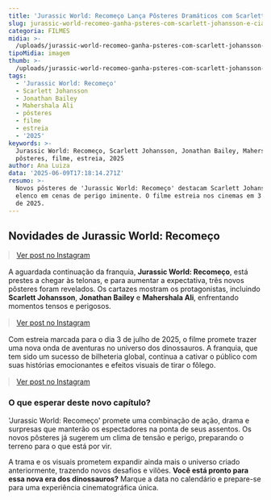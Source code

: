 ```yaml
---
title: 'Jurassic World: Recomeço Lança Pôsteres Dramáticos com Scarlett Johansson'
slug: jurassic-world-recomeo-ganha-psteres-com-scarlett-johansson-e-cia-em-perigo
categoria: FILMES
midia: >-
  /uploads/jurassic-world-recomeo-ganha-psteres-com-scarlett-johansson-e-cia-em-perigo-thumb.png
tipoMidia: imagem
thumb: >-
  /uploads/jurassic-world-recomeo-ganha-psteres-com-scarlett-johansson-e-cia-em-perigo-thumb.png
tags:
  - 'Jurassic World: Recomeço'
  - Scarlett Johansson
  - Jonathan Bailey
  - Mahershala Ali
  - pôsteres
  - filme
  - estreia
  - '2025'
keywords: >-
  Jurassic World: Recomeço, Scarlett Johansson, Jonathan Bailey, Mahershala Ali,
  pôsteres, filme, estreia, 2025
author: Ana Luiza
data: '2025-06-09T17:18:14.271Z'
resumo: >-
  Novos pôsteres de 'Jurassic World: Recomeço' destacam Scarlett Johansson e
  elenco em cenas de perigo iminente. O filme estreia nos cinemas em 3 de julho
  de 2025.
---
```


## Novidades de Jurassic World: Recomeço

<blockquote class="instagram-media" data-instgrm-permalink="https://www.instagram.com/p/DKr5siesWFU/" data-instgrm-version="14" style="width:100%; max-width:540px; margin:1rem auto;"><a href="https://www.instagram.com/p/DKr5siesWFU/">Ver post no Instagram</a></blockquote>

A aguardada continuação da franquia, **Jurassic World: Recomeço**, está prestes a chegar às telonas, e para aumentar a expectativa, três novos pôsteres foram revelados. Os cartazes mostram os protagonistas, incluindo **Scarlett Johansson**, **Jonathan Bailey** e **Mahershala Ali**, enfrentando momentos tensos e perigosos.

<blockquote class="instagram-media" data-instgrm-permalink="https://www.instagram.com/p/DKr54X0Mq2R/" data-instgrm-version="14" style="width:100%; max-width:540px; margin:1rem auto;"><a href="https://www.instagram.com/p/DKr54X0Mq2R/">Ver post no Instagram</a></blockquote>

Com estreia marcada para o dia 3 de julho de 2025, o filme promete trazer uma nova onda de aventuras no universo dos dinossauros. A franquia, que tem sido um sucesso de bilheteria global, continua a cativar o público com suas histórias emocionantes e efeitos visuais de tirar o fôlego.

<blockquote class="instagram-media" data-instgrm-permalink="https://www.instagram.com/p/DKr6CG6Mvg0/" data-instgrm-version="14" style="width:100%; max-width:540px; margin:1rem auto;"><a href="https://www.instagram.com/p/DKr6CG6Mvg0/">Ver post no Instagram</a></blockquote>

### O que esperar deste novo capítulo?

'Jurassic World: Recomeço' promete uma combinação de ação, drama e surpresas que manterão os espectadores na ponta de seus assentos. Os novos pôsteres já sugerem um clima de tensão e perigo, preparando o terreno para o que está por vir.

A trama e os visuais prometem expandir ainda mais o universo criado anteriormente, trazendo novos desafios e vilões. **Você está pronto para essa nova era dos dinossauros?** Marque a data no calendário e prepare-se para uma experiência cinematográfica única.
